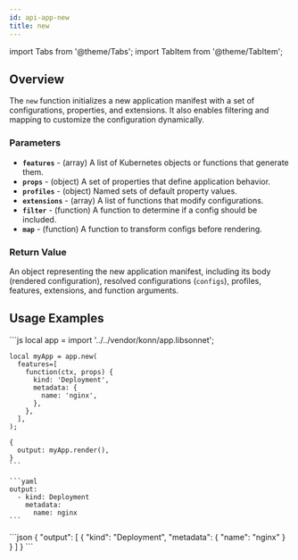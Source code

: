 ```yaml
---
id: api-app-new
title: new
---
```


import Tabs from '@theme/Tabs';
import TabItem from '@theme/TabItem';

## Overview
The `new` function initializes a new application manifest with a set of configurations, properties, and extensions. It also enables filtering and mapping to customize the configuration dynamically.
### Parameters
- **`features`** - (array) A list of Kubernetes objects or functions that generate them.
- **`props`** - (object)  A set of properties that define application behavior.
- **`profiles`** - (object) Named sets of default property values.
- **`extensions`** - (array) A list of functions that modify configurations.
- **`filter`** - (function) A function to determine if a config should be included.
- **`map`** - (function) A function to transform configs before rendering.
### Return Value
An object representing the new application manifest, including its body (rendered configuration), resolved configurations (`configs`), profiles, features, extensions, and function arguments.
## Usage Examples

<Tabs>
    <TabItem value="jsonnet" label="Jsonnet" default>
    ```js
    local app = import '../../vendor/konn/app.libsonnet';

    local myApp = app.new(
      features=[
        function(ctx, props) {
          kind: 'Deployment',
          metadata: {
            name: 'nginx',
          },
        },
      ],
    );

    {
      output: myApp.render(),
    }
    ```
  </TabItem>
  <TabItem value="yaml" label="YAML Output">

    ```yaml
    output:
      - kind: Deployment
        metadata:
          name: nginx
    ```
  </TabItem>
  <TabItem value="json" label="JSON Output">
    ```json
    {
      "output": [
          {
            "kind": "Deployment",
            "metadata": {
                "name": "nginx"
            }
          }
      ]
    }
    ```  
    </TabItem>
</Tabs>
